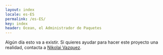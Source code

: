 ```yaml
---
layout: index
locale: es-ES
permalink: /es-ES/
key: index
header: Ocean, el Administrador de Paquetes
---
```


Algún día esto va a existir. Si quieres ayudar para hacer este proyecto una
realidad, contacta a [Nikolai Vazquez](https://twitter.com/NikolaiVazquez).
